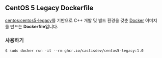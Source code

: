 ## CentOS 5 Legacy Dockerfile

[centos:centos5-legacy](https://registry.hub.docker.com/_/centos/)를 기반으로 C++ 개발 및 빌드 환경을 갖춘 [Docker](https://www.docker.com/) 이미지를 만드는 **Dockerfile**입니다.

### 사용하기

```
$ sudo docker run -it --rm ghcr.io/castisdev/centos5-legacy:1.0
```
